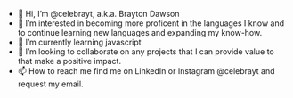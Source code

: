 - 👋 Hi, I’m @celebrayt, a.k.a. Brayton Dawson
- 👀 I’m interested in becoming more proficent in the languages I know and to continue learning new languages and expanding my know-how.
- 🌱 I’m currently learning javascript
- 💞️ I’m looking to collaborate on any projects that I can provide value to that make a positive impact.
- 📫 How to reach me find me on LinkedIn or Instagram @celebrayt and request my email. 
